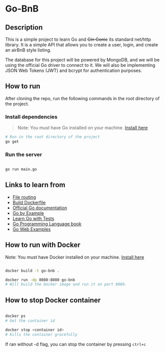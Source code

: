 # Go-BnB

## Description
This is a simple project to learn Go and ~~Gin Gonic~~ its standard net/http library. It is a simple API that allows you to create a user, login, and create an airBnB style listing.

The database for this project will be powered by MongoDB, and we will be using the official Go driver to connect to it. We will also be implementing JSON Web Tokens (JWT) and bcrypt for authentication purposes.

## How to run

After cloning the repo, run the following commands in the root directory of the project.
### Install dependencies
> Note: You must have Go installed on your machine.
[Install here](https://golang.org/doc/install)

```bash
# Run in the root directory of the project
go get
```

### Run the server

```bash

go run main.go

```

## Links to learn from
- [File routing](https://stackoverflow.com/questions/42967235/golang-gin-gonic-split-routes-into-multiple-files)
- [Build Dockerfile](https://hub.docker.com/_/golang)
- [Official Go documentation](https://tour.golang.org/welcome/1)
- [Go by Example](https://gobyexample.com/)
- [Learn Go with Tests](https://quii.gitbook.io/learn-go-with-tests/)
- [Go Programming Language book](https://www.gopl.io/)
- [Go Web Examples](https://github.com/hoanhan101/go-web-examples)


## How to run with Docker

Note: You must have Docker installed on your machine.
[Install here](https://docs.docker.com/get-docker/)
```bash

docker build -t go-bnb .

docker run -dp 8080:8080 go-bnb
# Will build the Docker image and run it on port 8080.
```


## How to stop Docker container
```bash

docker ps
# Get the container id

docker stop <container id>
# Kills the container gracefully

```

If ran without -d flag, you can stop the container by pressing `ctrl+c`